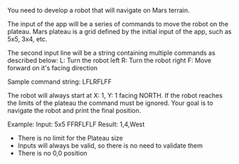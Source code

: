 You need to develop a robot that will navigate on Mars terrain.

The input of the app will be a series of commands to move the robot on the plateau. Mars plateau is a grid defined by the initial input of the app, such as 5x5, 3x4, etc.

The second input line will be a string containing multiple commands as described below:
L: Turn the robot left
R: Turn the robot right
F: Move forward on it's facing direction

Sample command string: LFLRFLFF

The robot will always start at X: 1, Y: 1 facing NORTH. If the robot reaches the limits of the plateau the command must be ignored.
Your goal is to navigate the robot and print the final position.

Example:
Input:
5x5
FFRFLFLF
Result:
1,4,West

* There is no limit for the Plateau size
* Inputs will always be valid, so there is no need to validate them
* There is no 0,0 position
